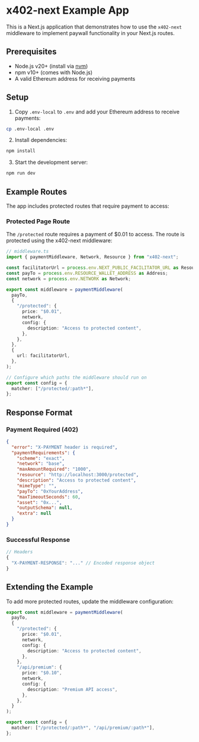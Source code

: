# x402-next Example App

This is a Next.js application that demonstrates how to use the `x402-next` middleware to implement paywall functionality in your Next.js routes.

## Prerequisites

- Node.js v20+ (install via [nvm](https://github.com/nvm-sh/nvm))
- npm v10+ (comes with Node.js)
- A valid Ethereum address for receiving payments

## Setup

1. Copy `.env-local` to `.env` and add your Ethereum address to receive payments:

```bash
cp .env-local .env
```

2. Install dependencies:
```bash
npm install
```

3. Start the development server:
```bash
npm run dev
```

## Example Routes

The app includes protected routes that require payment to access:

### Protected Page Route
The `/protected` route requires a payment of $0.01 to access. The route is protected using the x402-next middleware:

```typescript
// middleware.ts
import { paymentMiddleware, Network, Resource } from "x402-next";

const facilitatorUrl = process.env.NEXT_PUBLIC_FACILITATOR_URL as Resource;
const payTo = process.env.RESOURCE_WALLET_ADDRESS as Address;
const network = process.env.NETWORK as Network;

export const middleware = paymentMiddleware(
  payTo,
  {
    "/protected": {
      price: "$0.01",
      network,
      config: {
        description: "Access to protected content",
      },
    },
  },
  {
    url: facilitatorUrl,
  },
);

// Configure which paths the middleware should run on
export const config = {
  matcher: ["/protected/:path*"],
};
```

## Response Format

### Payment Required (402)
```json
{
  "error": "X-PAYMENT header is required",
  "paymentRequirements": {
    "scheme": "exact",
    "network": "base",
    "maxAmountRequired": "1000",
    "resource": "http://localhost:3000/protected",
    "description": "Access to protected content",
    "mimeType": "",
    "payTo": "0xYourAddress",
    "maxTimeoutSeconds": 60,
    "asset": "0x...",
    "outputSchema": null,
    "extra": null
  }
}
```

### Successful Response
```ts
// Headers
{
  "X-PAYMENT-RESPONSE": "..." // Encoded response object
}
```

## Extending the Example

To add more protected routes, update the middleware configuration:

```typescript
export const middleware = paymentMiddleware(
  payTo,
  {
    "/protected": {
      price: "$0.01",
      network,
      config: {
        description: "Access to protected content",
      },
    },
    "/api/premium": {
      price: "$0.10",
      network,
      config: {
        description: "Premium API access",
      },
    },
  }
);

export const config = {
  matcher: ["/protected/:path*", "/api/premium/:path*"],
};
```
